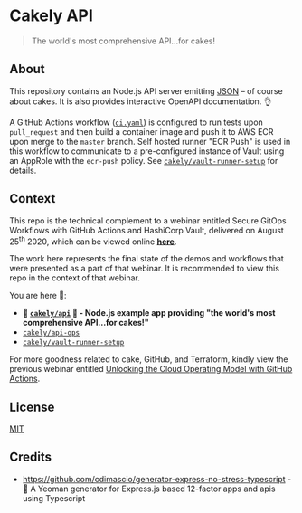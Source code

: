 # Cakely API
> The world's most comprehensive API...for cakes!

## About

This repository contains an Node.js API server emitting [JSON](server/api/services/cakes.service.ts) – of course about cakes. It is also provides interactive OpenAPI documentation. 👌

A GitHub Actions workflow ([`ci.yaml`](.github/workflows/ci.yml)) is configured to run tests upon `pull_request` and then build a container image and push it to AWS ECR upon merge to the `master` branch. Self hosted runner "ECR Push" is used in this workflow to communicate to a pre-configured instance of Vault using an AppRole with the `ecr-push` policy. See [`cakely/vault-runner-setup`](https://github.com/cakely/vault-runner-setup) for details.

## Context

This repo is the technical complement to a webinar entitled Secure GitOps Workflows with GitHub Actions and HashiCorp Vault, delivered on August 25<sup>th</sup> 2020, which can be viewed online [**here**](https://www.hashicorp.com/resources/secure-gitops-workflows-with-github-actions-and-hashicorp-vault).

The work here represents the final state of the demos and workflows that were presented as a part of that webinar. It is recommended to view this repo in the context of that webinar.

You are here 🍰:
* **🍰 [`cakely/api`](https://github.com/cakely/api) 🍰 - Node.js example app providing "the world's most comprehensive API...for cakes!"**
* [`cakely/api-ops`](https://github.com/cakely/api-ops)
* [`cakely/vault-runner-setup`](https://github.com/cakely/vault-runner-setup)

For more goodness related to cake, GitHub, and Terraform, kindly view the previous webinar entitled [Unlocking the Cloud Operating Model with GitHub Actions](https://www.hashicorp.com/resources/unlocking-the-cloud-operating-model-with-github-actions/).

## License

[MIT](LICENSE)

## Credits

* https://github.com/cdimascio/generator-express-no-stress-typescript - 🚄 A Yeoman generator for Express.js based 12-factor apps and apis using Typescript

